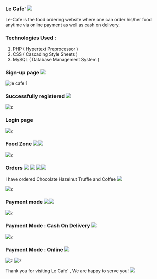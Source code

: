 ### Le Cafe' <img src="https://img.icons8.com/external-justicon-flat-justicon/64/000000/external-coffee-autumn-season-justicon-flat-justicon.png"/>
Le-Cafe is the food ordering website where one can order his/her food anytime via online payment as well as cash on delivery. 

### Technologies Used : 
1. PHP ( Hypertext Preprocessor )
2. CSS ( Cascading Style Sheets ) 
3. MySQL ( Database Management System )

### Sign-up page <img src="https://img.icons8.com/color/48/000000/add-user-male--v1.png"/>
![le cafe 1](https://user-images.githubusercontent.com/87376487/133110470-676f11bc-9529-4c97-a8b7-d37b974c1f66.png)

### Successfully registered <img src="https://img.icons8.com/color/48/000000/checked--v1.png"/>
![z](https://user-images.githubusercontent.com/87376487/133186377-7aa64a03-2e29-4e1b-8c3f-14bc209ffb97.png)

### Login page 
![z](https://user-images.githubusercontent.com/87376487/133187174-8fa85169-8db9-4bbb-adff-85f2c084a5c7.png)

### Food Zone <img src="https://img.icons8.com/color/48/000000/hamburger.png"/><img src="https://img.icons8.com/color/48/000000/coffee-to-go.png"/>
![z](https://user-images.githubusercontent.com/87376487/133188993-7225a9ab-2865-4df1-815a-ae0694ba9cce.png)

### Orders <img src="https://img.icons8.com/color/48/000000/french-fries.png"/> <img src="https://img.icons8.com/color/48/000000/bitten-sandwich.png"/> <img src="https://img.icons8.com/color/48/000000/hot-dog.png"/><img src="https://img.icons8.com/color/48/000000/tea-pair.png"/>

I have ordered Chocolate Hazelnut Truffle and Coffee <img src="https://img.icons8.com/color/48/000000/child-tasty.png"/>

![z](https://user-images.githubusercontent.com/87376487/133189336-768b87a9-3984-403f-b516-ad5dfa81b558.png)

### Payment mode <img src="https://img.icons8.com/color/48/000000/online-money-transfer.png"/><img src="https://img.icons8.com/color/48/000000/cash-.png"/> 
![z](https://user-images.githubusercontent.com/87376487/133191218-c96dffee-74ee-4e03-ac3c-e8d2d3877986.png)

### Payment Mode : Cash On Delivery <img src="https://img.icons8.com/color/48/000000/cash-.png"/>
![z](https://user-images.githubusercontent.com/87376487/133189967-04522593-bc41-4941-8c62-ae2a360a1078.png)

### Payment Mode : Online <img src="https://img.icons8.com/color/48/000000/online-money-transfer.png"/>
![z](https://user-images.githubusercontent.com/87376487/133190364-7ebce2de-108a-4139-9fc0-04101ed36f9d.png)
![z](https://user-images.githubusercontent.com/87376487/133190473-f6627504-cee2-4c35-8231-1f1a2b5d3078.png)

Thank you for visiting Le Cafe' , We are happy to serve you!
<img src="https://img.icons8.com/external-justicon-flat-justicon/64/000000/external-coffee-autumn-season-justicon-flat-justicon.png"/>












